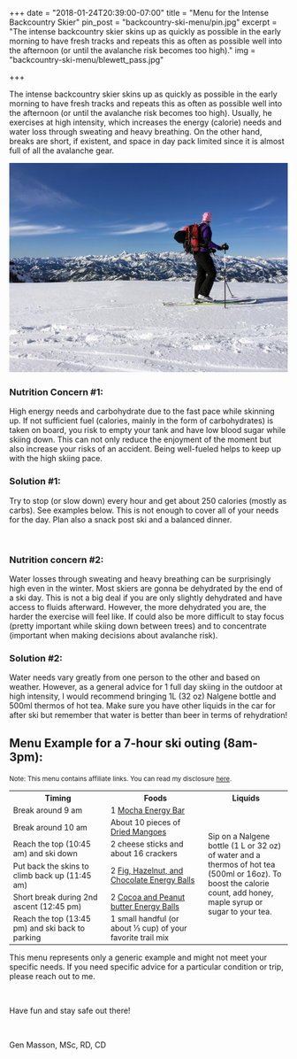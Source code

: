 +++
date = "2018-01-24T20:39:00-07:00"
title = "Menu for the Intense Backcountry Skier"
pin_post = "backcountry-ski-menu/pin.jpg"
excerpt = "The intense backcountry skier skins up as quickly as possible in the early morning to have fresh tracks and repeats this as often as possible well into the afternoon (or until the avalanche risk becomes too high)."
img = "backcountry-ski-menu/blewett_pass.jpg"

+++

The intense backcountry skier skins up as quickly as possible in the early morning to have fresh tracks and repeats this as often as possible well into the afternoon (or until the avalanche risk becomes too high). Usually, he exercises at high intensity, which increases the energy (calorie) needs and water loss through sweating and heavy breathing. On the other hand, breaks are short, if existent, and space in day pack limited since it is almost full of all the avalanche gear. 

<img src="/img/posts/backcountry-ski-menu/blewett_pass.jpg" class="recipe-right"/><br> 

### Nutrition Concern #1:

High energy needs and carbohydrate due to the fast pace while skinning up. If not sufficient fuel (calories, mainly in the form of carbohydrates) is taken on board, you risk to empty your tank and have low blood sugar while skiing down. This can not only reduce the enjoyment of the moment but also increase your risks of an accident. Being well-fueled helps to keep up with the high skiing pace.


### Solution #1: 

Try to stop (or slow down) every hour and get about 250 calories (mostly as carbs). See examples below. This is not enough to cover all of your needs for the day. Plan also a snack post ski and a balanced dinner. 

<br>

### Nutrition concern #2:

Water losses through sweating and heavy breathing can be surprisingly high even in the winter. Most skiers are gonna be dehydrated by the end of a ski day. This is not a big deal if you are only slightly dehydrated and have access to fluids afterward. However, the more dehydrated you are, the harder the exercise will feel like. If could also be more difficult to stay focus (pretty important while skiing down between trees) and to concentrate (important when making decisions about avalanche risk). 

### Solution #2: 

Water needs vary greatly from one person to the other and based on weather. However, as a general advice for 1 full day skiing in the outdoor at high intensity, I would recommend bringing 1L (32 oz) Nalgene bottle and 500ml thermos of hot tea. Make sure you have other liquids in the car for after ski but remember that water is better than beer in terms of rehydration!

## Menu Example for a 7-hour ski outing (8am-3pm):

<p><small>Note: This menu contains affiliate links. You can read my disclosure <a href="#affiliateDisclosure" data-target="#affiliateDisclosure" data-toggle="modal">here</a>.</small></p>

<table class="table table-striped table-bordered">
	<tr>
		<th width="35%">Timing</th>
		<th width="35%">Foods</th>
		<th width="30%">Liquids</th>
	</tr>
	<tr>
		<td>Break around 9 am</td>
		<td>1 <a href="https://gourmethiking.com/recipes/mocha-energy-bar/">Mocha Energy Bar</a></td>
		<td rowspan="6" style="vertical-align:middle">Sip on a Nalgene bottle (1 L or 32 oz) of water and a thermos of hot tea (500ml or 16oz). To boost the calorie count, add honey, maple syrup or sugar to your tea.</td>
	</tr>
	<tr>
		<td>Break around 10 am</td>
		<td> About 10 pieces of <a href="<a target="_blank" href="https://www.amazon.com/gp/product/B000Q5NSAS/ref=as_li_tl?ie=UTF8&camp=1789&creative=9325&creativeASIN=B000Q5NSAS&linkCode=as2&tag=gourmethiking-20&linkId=6a7e5e695802e547708cf2ee57508f0b">Dried Mangoes</a><img src="//ir-na.amazon-adsystem.com/e/ir?t=gourmethiking-20&l=am2&o=1&a=B000Q5NSAS" width="1" height="1" border="0" alt="" style="border:none !important; margin:0px !important;" /></a>  </td>
	</tr>
	<tr>
		<td>Reach the top (10:45 am) and ski down</td>
		<td>2 cheese sticks and about 16 crackers</td>
	</tr>
	<tr>
		<td>Put back the skins to climb back up (11:45 am)</td>
		<td> 2 <a href="https://gourmethiking.com/recipes/fig-chocolate-ball/">Fig, Hazelnut, and Chocolate Energy Balls </a></td>
	</tr>
	<tr>
		<td>Short break during 2nd ascent (12:45 pm)</td>
		<td> 2 <a href="https://gourmethiking.com/recipes/cocoa-pb-ball/">Cocoa and Peanut butter Energy Balls</a></td>
	</tr>
	<tr>
		<td>Reach the top (13:45 pm) and ski back to parking</td>
		<td>1 small handful (or about ⅓  cup) of your favorite trail mix</td>
	</tr>
</table>



This menu represents only a generic example and might not meet your specific needs. If you need specific advice for a particular condition or trip, please reach out to me. 

<br>

Have fun and stay safe out there!

<br>

Gen Masson, MSc, RD, CD

